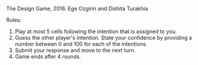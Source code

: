 The Design Game, 2016.
Ege Ozgirin and Dishita Turakhia

Rules:

1. Play at most 5 cells following the intention that is assigned to you.
2. Guess the other player's intention. State your confidence by providing a number between 0 and 100 for each of the intentions.
3. Submit your response and move to the next turn.
4. Game ends after 4 rounds.


